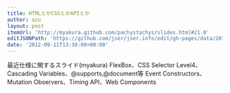 ```yaml
---
title: HTMLとかCSSとかAPIとか
author: azu
layout: post
itemUrl: 'http://myakura.github.com/pachystachys/slides.html#21.0'
editJSONPath: 'https://github.com/jser/jser.info/edit/gh-pages/data/2012/09/index.json'
date: '2012-09-11T13:30:00+00:00'
---
```

最近仕様に関するスライド(myakura)
FlexBox、CSS Selector Level4、Cascading Variables、@supports,@document等
Event Constructors、Mutation Observers、Timing API、Web Components
